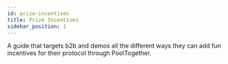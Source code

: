 ```yaml
---
id: prize-incentives
title: Prize Incentives
sidebar_position: 1
---
```


A guide that targets b2b and demos all the different ways they can add fun incentives for their protocol through PoolTogether.